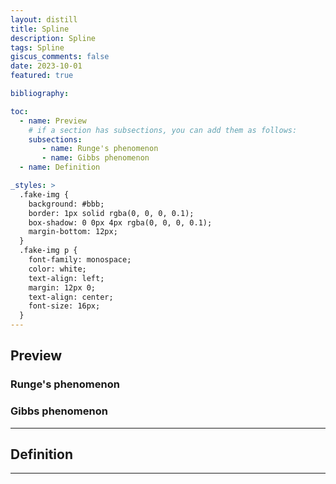 ```yaml
---
layout: distill
title: Spline
description: Spline
tags: Spline
giscus_comments: false
date: 2023-10-01
featured: true

bibliography: 

toc:
  - name: Preview 
    # if a section has subsections, you can add them as follows:
    subsections:
       - name: Runge's phenomenon
       - name: Gibbs phenomenon
  - name: Definition 

_styles: >
  .fake-img {
    background: #bbb;
    border: 1px solid rgba(0, 0, 0, 0.1);
    box-shadow: 0 0px 4px rgba(0, 0, 0, 0.1);
    margin-bottom: 12px;
  }
  .fake-img p {
    font-family: monospace;
    color: white;
    text-align: left;
    margin: 12px 0;
    text-align: center;
    font-size: 16px;
  }
---
```


## Preview 
### Runge's phenomenon
### Gibbs phenomenon

---
## Definition 

---
